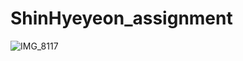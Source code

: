 # ShinHyeyeon_assignment
![IMG_8117](https://github.com/user-attachments/assets/cca58dac-297f-474f-b103-82a06b759b47)

